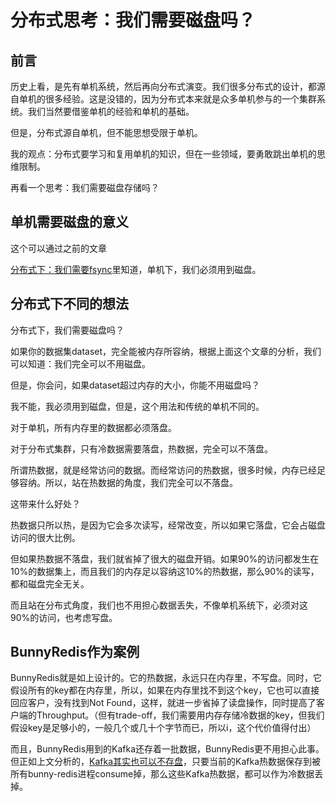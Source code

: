 # 分布式思考：我们需要磁盘吗？

## 前言 

历史上看，是先有单机系统，然后再向分布式演变。我们很多分布式的设计，都源自单机的很多经验。这是没错的，因为分布式本来就是众多单机参与的一个集群系统。我们当然要借鉴单机的经验和单机的基础。

但是，分布式源自单机，但不能思想受限于单机。

我的观点：分布式要学习和复用单机的知识，但在一些领域，要勇敢跳出单机的思维限制。

再看一个思考：我们需要磁盘存储吗？

## 单机需要磁盘的意义

这个可以通过之前的文章

[分布式下：我们需要fsync](do-we-need-fsync.md)里知道，单机下，我们必须用到磁盘。

## 分布式下不同的想法

分布式下，我们需要磁盘吗？

如果你的数据集dataset，完全能被内存所容纳，根据上面这个文章的分析，我们可以知道：我们完全可以不用磁盘。

但是，你会问，如果dataset超过内存的大小，你能不用磁盘吗？

我不能，我必须用到磁盘，但是，这个用法和传统的单机不同的。

对于单机，所有内存里的数据都必须落盘。

对于分布式集群，只有冷数据需要落盘，热数据，完全可以不落盘。

所谓热数据，就是经常访问的数据。而经常访问的热数据，很多时候，内存已经足够容纳。所以，站在热数据的角度，我们完全可以不落盘。

这带来什么好处？

热数据只所以热，是因为它会多次读写，经常改变，所以如果它落盘，它会占磁盘访问的很大比例。

但如果热数据不落盘，我们就省掉了很大的磁盘开销。如果90%的访问都发生在10%的数据集上，而且我们的内存足以容纳这10%的热数据，那么90%的读写，都和磁盘完全无关。

而且站在分布式角度，我们也不用担心数据丢失，不像单机系统下，必须对这90%的访问，也考虑写盘。

## BunnyRedis作为案例

BunnyRedis就是如上设计的。它的热数据，永远只在内存里，不写盘。同时，它假设所有的key都在内存里，所以，如果在内存里找不到这个key，它也可以直接回应客户，没有找到Not Found，这样，就进一步省掉了读盘操作，同时提高了客户端的Throughput。（但有trade-off，我们需要用内存存储冷数据的key，但我们假设key是足够小的，一般几个或几十个字节而已，所以i，这个代价值得付出）

而且，BunnyRedis用到的Kafka还存着一批数据，BunnyRedis更不用担心此事。但正如上文分析的，[Kafka其实也可以不存盘](do-we-need-wal.md)，只要当前的Kafka热数据保存到被所有bunny-redis进程consume掉，那么这些Kafka热数据，都可以作为冷数据丢掉。
